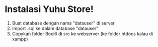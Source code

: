 Instalasi Yuhu Store!
==============

1. Buat database dengan nama "datauser" di server
2. Import .sql ke dalam database "datauser"
3. Copykan folder Boci6 di src ke webserver (ke folder htdocs kalau di xampp)
